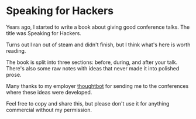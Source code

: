 # Speaking for Hackers

Years ago, I started to write a book about giving good conference talks. The
title was Speaking for Hackers.

Turns out I ran out of steam and didn't finish, but I think what's here is
worth reading.

The book is split into three sections: before, during, and after your talk.
There's also some raw notes with ideas that never made it into polished prose.

Many thanks to my employer [thoughtbot](https://thoughtbot.com) for sending me
to the conferences where these ideas were developed.

Feel free to copy and share this, but please don't use it for anything
commercial without my permission.
